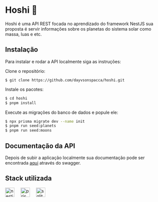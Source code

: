 
# Hoshi 🌠

Hoshi é uma API REST focada no aprendizado do framework NestJS sua proposta é servir informações sobre os planetas do sistema solar como massa, luas e etc.


## Instalação

Para instalar e rodar a API localmente siga as instruções:

Clone o repositório:
```
$ git clone https://github.com/dayvsonspacca/hoshi.git
```

Instale os pacotes:
```bash
$ cd hoshi
$ pnpm install
```

Execute as migrações do banco de dados e popule ele:
```bash
$ npx prisma migrate dev --name init
$ pnpm run seed:planets
$ pnpm run seed:moons
``` 

## Documentação da API

Depois de subir a aplicação localmente sua documentação pode ser encontrada [aqui](http://localhost:3000/api) através do swagger.

## Stack utilizada
<div align="left">
  <img src="https://skillicons.dev/icons?i=nestjs" height="30" alt="nestjs logo"  />
  <img width="12" />
  <img src="https://skillicons.dev/icons?i=prisma" height="30" alt="prisma logo"  />
  <img width="12" />
  <img src="https://skillicons.dev/icons?i=sqlite" height="30" alt="sqlite logo"  />
</div>
